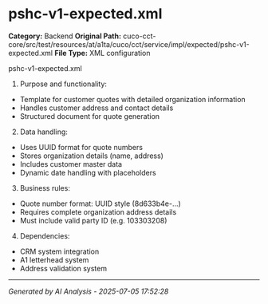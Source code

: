 # pshc-v1-expected.xml

**Category:** Backend
**Original Path:** cuco-cct-core/src/test/resources/at/a1ta/cuco/cct/service/impl/expected/pshc-v1-expected.xml
**File Type:** XML configuration

pshc-v1-expected.xml
1. Purpose and functionality:
- Template for customer quotes with detailed organization information
- Handles customer address and contact details
- Structured document for quote generation

2. Data handling:
- Uses UUID format for quote numbers
- Stores organization details (name, address)
- Includes customer master data
- Dynamic date handling with placeholders

3. Business rules:
- Quote number format: UUID style (8d633b4e-...)
- Requires complete organization address details
- Must include valid party ID (e.g. 103303208)

4. Dependencies:
- CRM system integration
- A1 letterhead system
- Address validation system

---
*Generated by AI Analysis - 2025-07-05 17:52:28*
